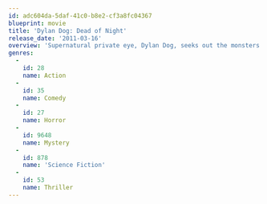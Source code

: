 ```yaml
---
id: adc604da-5daf-41c0-b8e2-cf3a8fc04367
blueprint: movie
title: 'Dylan Dog: Dead of Night'
release_date: '2011-03-16'
overview: 'Supernatural private eye, Dylan Dog, seeks out the monsters of the Louisiana bayou in his signature red shirt, black jacket and blue jeans.'
genres:
  -
    id: 28
    name: Action
  -
    id: 35
    name: Comedy
  -
    id: 27
    name: Horror
  -
    id: 9648
    name: Mystery
  -
    id: 878
    name: 'Science Fiction'
  -
    id: 53
    name: Thriller
---
```

